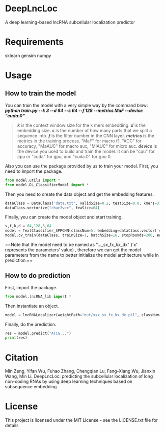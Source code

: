 # DeepLncLoc
A deep learning-based lncRNA subcellular localization predictor

# Requirements
sklearn
gensim
numpy

# Usage
## How to train the model
You can train the model with a very simple way by the command blow:
***python train.py --k 3 --d 64 --s 64 --f 128 --metrics MaF --device "cuda:0"***
>***k*** is the context window size for the k mers embedding.
>***d*** is the embedding size.
>***s*** is the number of how many parts that we split a sequence into.
>***f*** is the filter number in the CNN layer.
>***metrics*** is the metrics in the training process. "MaF" for macro f1, "ACC" for accuracy, "MaAUC" for macro auc, "MiAUC" for micro auc.
>***device*** is the device you used to build and train the model. It can be "cpu" for cpu or "cuda" for gpu, and "cuda:0" for gpu 0. 

Also you can use the package provided by us to train your model.
First, you need to import the package.
```python
from model.utils import *
from model.DL_ClassifierModel import *
```
Then you need to create the data object and get the embedding features.
```python
dataClass = DataClass('data.txt', validSize=0.2, testSize=0.0, kmers=3)
dataClass.vectorize("char2vec", feaSize=64)
```
Finally, you can create the model object and start training.
```python
s,f,k,d = 64,128,3,64
model = TextClassifier_SPPCNN(classNum=5, embedding=dataClass.vector['embedding'], SPPSize=s, feaSize=d, filterNum=f, contextSizeList=[1,3,5], embDropout=0.3, fcDropout=0.5, useFocalLoss=True, device="cuda")
model.cv_train(dataClass, trainSize=1, batchSize=16, stopRounds=200, earlyStop=10, epoch=100, kFold=5, savePath=f"out/DeepLncLoc_s{s}_f{f}_k{k}_d{d}", report=['ACC','MaF','MiAUC','MaAUC'])
```
==Note that the model need to be named as "..._sx_fx_kx_dx" ('x' represents the parameters' value) , therefore we can get the model parameters from the name to better initialize the model architecture while in prediction.==
## How to do prediction
First, import the package. 
```python
from model.lncRNA_lib import *
```
Then instantiate an object.
```python
model = lncRNALocalizer(weightPath="out/xxx_sx_fx_kx_dx.pkl", classNum=5, contextSizeList=[1,3,5], map_location={"cuda:0":"cpu"}, device="cpu")
```
Finally, do the prediction.
```python
res = model.predict("ATCG...")
print(res)
```

# Citation
Min Zeng, Yifan Wu, Fuhao Zhang, Chengqian Lu, Fang-Xiang Wu, Jianxin Wang, Min Li. DeepLncLoc: predicting the subcellular localization of long non-coding RNAs by using deep learning techniques based on subsequence embedding

# License
This project is licensed under the MIT License - see the LICENSE.txt file for details
